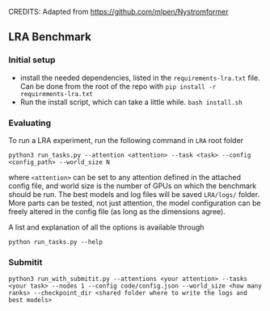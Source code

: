 
CREDITS: Adapted from https://github.com/mlpen/Nystromformer

## LRA Benchmark

### Initial setup
- install the needed dependencies, listed in the `requirements-lra.txt` file. Can be done from the root of the repo with `pip install -r requirements-lra.txt`
- Run the install script, which can take a little while. `bash install.sh`

### Evaluating
To run a LRA experiment, run the following command in `LRA` root folder
```
python3 run_tasks.py --attention <attention> --task <task> --config <config_path> --world_size N
```
where `<attention>` can be set to any attention defined in the attached config file, and world size is the number of GPUs on which the benchmark should be run. The best models and log files will be saved `LRA/logs/` folder. More parts can be tested, not just attention, the model configuration can be freely altered in the config file (as long as the dimensions agree).

A list and explanation of all the options is available through
```
python run_tasks.py --help
```

### Submitit
```python3 run_with_submitit.py --attentions <your attention> --tasks <your task> --nodes 1 --config code/config.json --world_size <how many ranks> --checkpoint_dir <shared folder where to write the logs and best models>```
